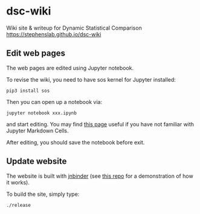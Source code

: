 # dsc-wiki
Wiki site & writeup for Dynamic Statistical Comparison
https://stephenslab.github.io/dsc-wiki

## Edit web pages

The web pages are edited using Jupyter notebook. 

To revise the wiki, you need to have sos kernel for Jupyter installed:

```
pip3 install sos
```

Then you can open up a notebook via:

```
jupyter notebook xxx.ipynb
```
and start editing. You may find [this page](http://jupyter-notebook.readthedocs.io/en/latest/examples/Notebook/Working%20With%20Markdown%20Cells.html) useful if you have not familiar with Jupyter Markdown Cells.

After editing, you should save the notebook before exit.

## Update website

The website is built with [jnbinder](http://github.com/gaow/jnbinder) (see [this repo](https://github.com/stephenslab/ipynb-website) for a demonstration of how it works).

To build the site, simply type:

```
./release
```
